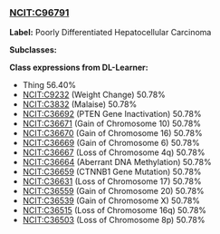 
### [NCIT:C96791](http://purl.obolibrary.org/obo/NCIT_C96791)
**Label:** Poorly Differentiated Hepatocellular Carcinoma

**Subclasses:** 

**Class expressions from DL-Learner:**

- Thing 56.40%
- [NCIT:C9232](http://purl.obolibrary.org/obo/NCIT_C9232) (Weight Change) 50.78%
- [NCIT:C3832](http://purl.obolibrary.org/obo/NCIT_C3832) (Malaise) 50.78%
- [NCIT:C36692](http://purl.obolibrary.org/obo/NCIT_C36692) (PTEN Gene Inactivation) 50.78%
- [NCIT:C36671](http://purl.obolibrary.org/obo/NCIT_C36671) (Gain of Chromosome 10) 50.78%
- [NCIT:C36670](http://purl.obolibrary.org/obo/NCIT_C36670) (Gain of Chromosome 16) 50.78%
- [NCIT:C36669](http://purl.obolibrary.org/obo/NCIT_C36669) (Gain of Chromosome 6) 50.78%
- [NCIT:C36667](http://purl.obolibrary.org/obo/NCIT_C36667) (Loss of Chromosome 4q) 50.78%
- [NCIT:C36664](http://purl.obolibrary.org/obo/NCIT_C36664) (Aberrant DNA Methylation) 50.78%
- [NCIT:C36659](http://purl.obolibrary.org/obo/NCIT_C36659) (CTNNB1 Gene Mutation) 50.78%
- [NCIT:C36631](http://purl.obolibrary.org/obo/NCIT_C36631) (Loss of Chromosome 17) 50.78%
- [NCIT:C36559](http://purl.obolibrary.org/obo/NCIT_C36559) (Gain of Chromosome 20) 50.78%
- [NCIT:C36539](http://purl.obolibrary.org/obo/NCIT_C36539) (Gain of Chromosome X) 50.78%
- [NCIT:C36515](http://purl.obolibrary.org/obo/NCIT_C36515) (Loss of Chromosome 16q) 50.78%
- [NCIT:C36503](http://purl.obolibrary.org/obo/NCIT_C36503) (Loss of Chromosome 8p) 50.78%


